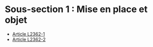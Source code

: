# Sous-section 1 : Mise en place et objet &#13;
&#13;


* [Article L2362-1](./LEGIARTI000018050473.md)
* [Article L2362-2](./LEGIARTI000018050470.md)
